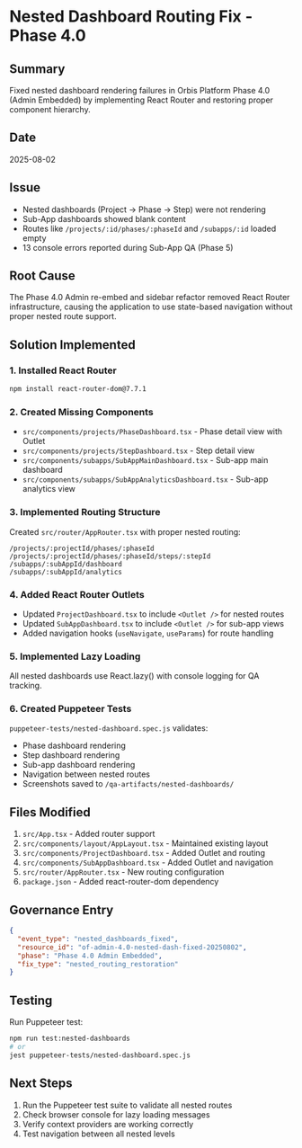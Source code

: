 # Nested Dashboard Routing Fix - Phase 4.0

## Summary
Fixed nested dashboard rendering failures in Orbis Platform Phase 4.0 (Admin Embedded) by implementing React Router and restoring proper component hierarchy.

## Date
2025-08-02

## Issue
- Nested dashboards (Project → Phase → Step) were not rendering
- Sub-App dashboards showed blank content
- Routes like `/projects/:id/phases/:phaseId` and `/subapps/:id` loaded empty
- 13 console errors reported during Sub-App QA (Phase 5)

## Root Cause
The Phase 4.0 Admin re-embed and sidebar refactor removed React Router infrastructure, causing the application to use state-based navigation without proper nested route support.

## Solution Implemented

### 1. Installed React Router
```bash
npm install react-router-dom@7.7.1
```

### 2. Created Missing Components
- `src/components/projects/PhaseDashboard.tsx` - Phase detail view with Outlet
- `src/components/projects/StepDashboard.tsx` - Step detail view
- `src/components/subapps/SubAppMainDashboard.tsx` - Sub-app main dashboard
- `src/components/subapps/SubAppAnalyticsDashboard.tsx` - Sub-app analytics view

### 3. Implemented Routing Structure
Created `src/router/AppRouter.tsx` with proper nested routing:
```
/projects/:projectId/phases/:phaseId
/projects/:projectId/phases/:phaseId/steps/:stepId
/subapps/:subAppId/dashboard
/subapps/:subAppId/analytics
```

### 4. Added React Router Outlets
- Updated `ProjectDashboard.tsx` to include `<Outlet />` for nested routes
- Updated `SubAppDashboard.tsx` to include `<Outlet />` for sub-app views
- Added navigation hooks (`useNavigate`, `useParams`) for route handling

### 5. Implemented Lazy Loading
All nested dashboards use React.lazy() with console logging for QA tracking.

### 6. Created Puppeteer Tests
`puppeteer-tests/nested-dashboard.spec.js` validates:
- Phase dashboard rendering
- Step dashboard rendering
- Sub-app dashboard rendering
- Navigation between nested routes
- Screenshots saved to `/qa-artifacts/nested-dashboards/`

## Files Modified
1. `src/App.tsx` - Added router support
2. `src/components/layout/AppLayout.tsx` - Maintained existing layout
3. `src/components/ProjectDashboard.tsx` - Added Outlet and routing
4. `src/components/SubAppDashboard.tsx` - Added Outlet and navigation
5. `src/router/AppRouter.tsx` - New routing configuration
6. `package.json` - Added react-router-dom dependency

## Governance Entry
```json
{
  "event_type": "nested_dashboards_fixed",
  "resource_id": "of-admin-4.0-nested-dash-fixed-20250802",
  "phase": "Phase 4.0 Admin Embedded",
  "fix_type": "nested_routing_restoration"
}
```

## Testing
Run Puppeteer test:
```bash
npm run test:nested-dashboards
# or
jest puppeteer-tests/nested-dashboard.spec.js
```

## Next Steps
1. Run the Puppeteer test suite to validate all nested routes
2. Check browser console for lazy loading messages
3. Verify context providers are working correctly
4. Test navigation between all nested levels